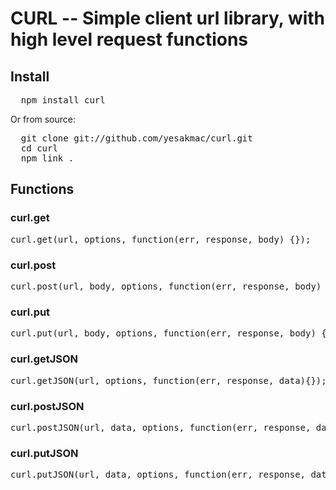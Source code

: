 # CURL -- Simple client url library, with high level request functions

## Install

<pre>
  npm install curl
</pre>

Or from source:
<pre>
  git clone git://github.com/yesakmac/curl.git 
  cd curl
  npm link .
</pre>

## Functions
### curl.get

<pre>curl.get(url, options, function(err, response, body) {});</pre>
	
### curl.post

<pre>curl.post(url, body, options, function(err, response, body) {});</pre>

### curl.put

<pre>curl.put(url, body, options, function(err, response, body) {});</pre>

### curl.getJSON

<pre>curl.getJSON(url, options, function(err, response, data){});</pre>

### curl.postJSON

<pre>curl.postJSON(url, data, options, function(err, response, data){});</pre>

### curl.putJSON

<pre>curl.putJSON(url, data, options, function(err, response, data){});</pre>
